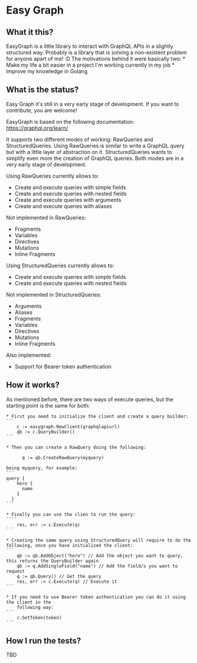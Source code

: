 # Easy Graph

## What it this?

EasyGraph is a little library to interact with GraphQL APIs in a slightly structured way. Probably is a library that is solving
a non-existent problem for anyone apart of me! :D The motivations behind it were basically two:
    * Make my life a bit easier in a project I'm working currently in my job
    * Improve my knowledge in Golang

## What is the status?

 Easy Graph it's still in a very early stage of development. If you want to contribute, you are welcome!

 EasyGraph is based on the following documentation: https://graphql.org/learn/  

 It supports two different modes of working: RawQueries and StructuredQueries. Using RawQueries is similar to write a GraphQL
  query but with a little layer of abstraction on it. StructuredQueries wants to simplify even more the creation of GraphQL queries. Both modes are in a very early stage of development. 

Using RawQueries currently allows to:
* Create and execute queries with simple fields 
* Create and execute queries with nested fields
* Create and execute queries with arguments
* Create and execute queries with aliases

Not implemented in RawQueries:
* Fragments
* Variables
* Directives
* Mutations
* Inline Fragments

Using StructuredQueries currently allows to:
* Create and execute queries with simple fields 
* Create and execute queries with nested fields

Not implemented in StructuredQueries:
* Arguments
* Aliases
* Fragments
* Variables
* Directives
* Mutations
* Inline Fragments

Also implemented:
* Support for Bearer token authentication




 ## How it works?

As mentioned before, there are two ways of execute queries, but the starting point is the same for both:


    * First you need to initialize the client and create a query builder:
	```
        c := easygraph.NewClient(graphqlapiurl)
	    qb := c.QueryBuilder()
    ```

    * Then you can create a RawQuery doing the following:
   ```
         q := qb.CreateRawQuery(myquery)
   ```

    being myquery, for example:
    ```
    query {
		hero {
		  name
		}
	  }
    ```

    * Finally you can use the clien to run the query:
    ````
        res, err := c.Execute(q)
    ```

    * Creating the same query using StructuredQuery will require to do the following, once you have initialized the client:
    ```
        qb := qb.AddObject("hero") // Add the object you want to query, this returns the QueryBuilder again
        qb := q.AddSingleField("name") // Add the field/s you want to request
        q := qb.Query() // Get the query
        res, err := c.Execute(q) // Execute it
    ```

    * If you need to use Bearer token authentication you can do it using the client in the 
        following way:
    ```
        c.SetToken(token)
    ``` 

 ## How I run the tests?

TBD
